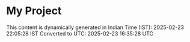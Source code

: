 # My Project

This content is dynamically generated in Indian Time (IST): 2025-02-23 22:05:28 IST
Converted to UTC: 2025-02-23 16:35:28 UTC
